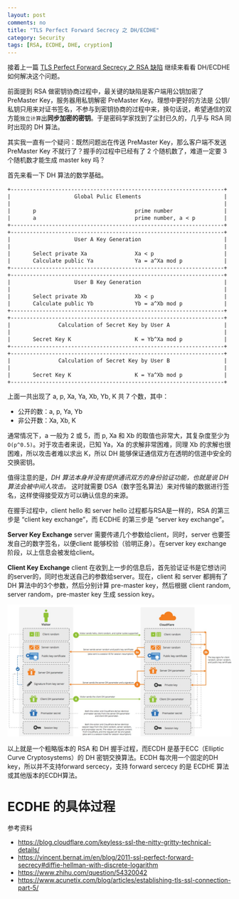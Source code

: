 ```yaml
---
layout: post
comments: no
title: "TLS Perfect Forward Secrecy 之 DH/ECDHE"
category: Security 
tags: [RSA, ECDHE, DHE, cryption]
---
```


接着上一篇 [TLS Perfect Forward Secrecy 之 RSA 缺陷](/2017/02/ssl-perfect-forward-secrecy/) 继续来看看 DH/ECDHE 如何解决这个问题。

前面提到 RSA 做密钥协商过程中，最关键的缺陷是客户端用公钥加密了 PreMaster Key，服务器用私钥解密 PreMaster Key。理想中更好的方法是 公钥/私钥只用来对证书签名，不参与到密钥协商的过程中来，换句话说，希望通信的双方能`独立计算`出**同步加密的密钥**。于是密码学家找到了尘封已久的，几乎与 RSA 同时出现的 DH 算法。


其实我一直有一个疑问：既然问题出在传送 PreMaster Key，那么客户端不发送 PreMaster Key 不就行了？握手的过程中已经有了 2 个随机数了，难道一定要 3 个随机数才能生成 master key 吗？  


首先来看一下 DH 算法的数学基础。

```
+-------------------------------------------------------------------+
|                    Global Pulic Elements                          |
|                                                                   |
|       p                               prime number                |
|       a                               prime number, a < p         |
+-------------------------------------------------------------------+
+-------------------------------------------------------------------+
|                    User A Key Generation                          |
|                                                                   |
|       Select private Xa               Xa < p                      |
|       Calculate public Ya             Ya = a^Xa mod p             |
+-------------------------------------------------------------------+
+-------------------------------------------------------------------+
|                    User B Key Generation                          |
|                                                                   |
|       Select private Xb               Xb < p                      |
|       Calculate public Yb             Yb = a^Xb mod p             |
+-------------------------------------------------------------------+
+-------------------------------------------------------------------+
|               Calculation of Secret Key by User A                 |
|                                                                   |
|       Secret Key K                    K = Yb^Xa mod p             |
+-------------------------------------------------------------------+
+-------------------------------------------------------------------+
|               Calculation of Secret Key by User B                 |
|                                                                   |
|       Secret Key K                    K = Ya^Xb mod p             |
+-------------------------------------------------------------------+

```

上面一共出现了 a, p, Xa, Ya, Xb, Yb, K 共 7 个数，其中：

* 公开的数：a, p, Ya, Yb    
* 非公开数：Xa, Xb, K    

通常情况下，a 一般为 2 或 5，而 p, Xa 和 Xb 的取值也非常大，其复杂度至少为 `O(p^0.5)`。对于攻击者来说，已知 Ya，Xa 的求解非常困难，同理 Xb 的求解也很困难，所以攻击者难以求出 K，所以 DH 能够保证通信双方在透明的信道中安全的交换密钥。

值得注意的是，*DH 算法本身并没有提供通讯双方的身份验证功能，也就是说 DH 算法会被中间人攻击。* 这时就需要 DSA（数字签名算法）来对传输的数据进行签名，这样使得接受双方可以确认信息的来源。

在握手过程中，client hello 和 server hello 过程都与RSA是一样的，RSA 的第三步是 “client key exchange”，而 ECDHE 的第三步是 “server key exchange”。

**Server Key Exchange** 
server 需要传递几个参数给client，同时，server 也要签发自己的数字签名，以便client 能够校验（验明正身）。在server key exchange 阶段，以上信息会被发给client。

**Client Key Exchange**
client 在收到上一步的信息后，首先验证证书是它想访问的server的，同时也发送自己的参数给server。现在，client 和 server 都拥有了 DH 算法中的3个参数，然后分别计算 pre-master key，然后根据 client random, server random，pre-master key 生成 session key。

![RSA handshake](/image/2017/ssl_handshake_diffie_hellman.png)

以上就是一个粗略版本的 RSA 和 DH 握手过程，而ECDH 是基于ECC（Elliptic Curve Cryptosystems）的 DH 密钥交换算法。ECDH 每次用一个固定的DH key，所以并不支持forward sercecy，支持 forward sercecy 的是 ECDHE 算法或其他版本的ECDH算法。

# ECDHE 的具体过程



参考资料
* https://blog.cloudflare.com/keyless-ssl-the-nitty-gritty-technical-details/
* https://vincent.bernat.im/en/blog/2011-ssl-perfect-forward-secrecy#diffie-hellman-with-discrete-logarithm
* https://www.zhihu.com/question/54320042
* https://www.acunetix.com/blog/articles/establishing-tls-ssl-connection-part-5/






